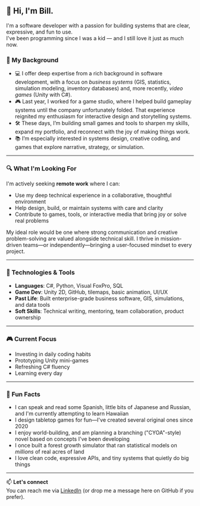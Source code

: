 ## 👋 Hi, I'm **Bill**.

I'm a software developer with a passion for building systems that are clear, expressive, and fun to use.  
I've been programming since I was a kid — and I still love it just as much now.

### 💼 My Background

- 💻 I offer deep expertise from a rich background in software development, with a focus on *business systems* (GIS, statistics, simulation modeling, inventory databases) and, more recently, *video games* (Unity with C#).
- 🎮 Last year, I worked for a game studio, where I helped build gameplay systems until the company unfortunately folded. That experience reignited my enthusiasm for interactive design and storytelling systems.
- 🛠️ These days, I’m building small games and tools to sharpen my skills, expand my portfolio, and reconnect with the joy of making things work.
- 📚 I’m especially interested in systems design, creative coding, and games that explore narrative, strategy, or simulation.

---

### 🔍 What I'm Looking For

I'm actively seeking **remote work** where I can:

- Use my deep technical experience in a collaborative, thoughtful environment
- Help design, build, or maintain systems with care and clarity
- Contribute to games, tools, or interactive media that bring joy or solve real problems

My ideal role would be one where strong communication and creative problem-solving are valued alongside technical skill. I thrive in mission-driven teams—or independently—bringing a user-focused mindset to every project.

---

### 🧰 Technologies & Tools

- **Languages**: C#, Python, Visual FoxPro, SQL
- **Game Dev**: Unity 2D, GitHub, tilemaps, basic animation, UI/UX
- **Past Life**: Built enterprise-grade business software, GIS, simulations, and data tools
- **Soft Skills**: Technical writing, mentoring, team collaboration, product ownership

---

### 🎮 Current Focus

- Investing in daily coding habits
- Prototyping Unity mini-games
- Refreshing C# fluency
- Learning every day

---

### 🌱 Fun Facts

- I can speak and read some Spanish, little bits of Japanese and Russian, and I'm currently attempting to learn Hawaiian
- I design tabletop games for fun—I've created several original ones since 2020
- I enjoy world-building, and am planning a branching ("CYOA"-style) novel based on concepts I've been developing
- I once built a forest growth simulator that ran statistical models on *millions* of real acres of land
- I love clean code, expressive APIs, and tiny systems that quietly do big things

---

📫 **Let's connect**  
You can reach me via [LinkedIn](https://www.linkedin.com/in/deveaswj/) (or drop me a message here on GitHub if you prefer).

